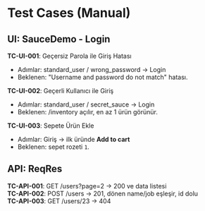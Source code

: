 ﻿# Test Cases (Manual)

## UI: SauceDemo - Login
**TC-UI-001**: Geçersiz Parola ile Giriş Hatası  
- Adımlar: standard_user / wrong_password → Login  
- Beklenen: "Username and password do not match" hatası.

**TC-UI-002**: Geçerli Kullanıcı ile Giriş  
- Adımlar: standard_user / secret_sauce → Login  
- Beklenen: /inventory açılır, en az 1 ürün görünür.

**TC-UI-003**: Sepete Ürün Ekle  
- Adımlar: Giriş → ilk üründe **Add to cart**  
- Beklenen: sepet rozeti `1`.

## API: ReqRes
**TC-API-001**: GET /users?page=2 → 200 ve data listesi  
**TC-API-002**: POST /users → 201, dönen name/job eşleşir, id dolu  
**TC-API-003**: GET /users/23 → 404
